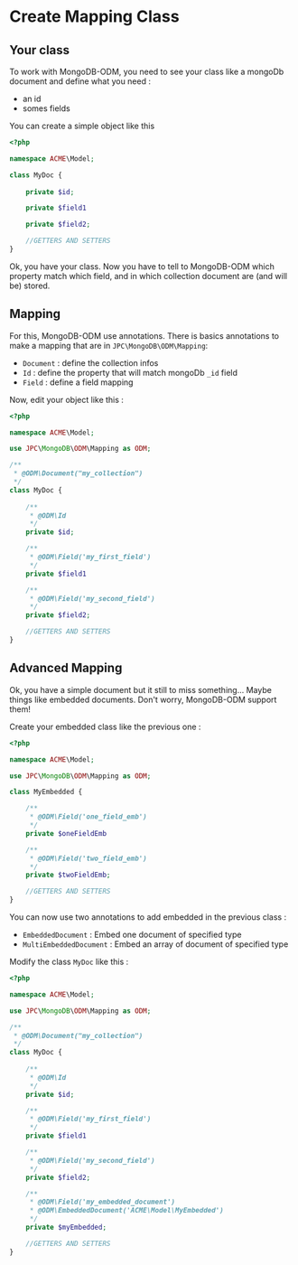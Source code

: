# Create Mapping Class

## Your class

To work with MongoDB-ODM, you need to see your class like a mongoDb document and define what you need :

 - an id
 - somes fields

You can create a simple object like this

```php
<?php

namespace ACME\Model;

class MyDoc {
	
	private $id;

	private $field1

	private $field2;

	//GETTERS AND SETTERS
}
```

Ok, you have your class. Now you have to tell to MongoDB-ODM which property match which field, and in which collection document are (and will be) stored.

## Mapping

For this, MongoDB-ODM use annotations. There is basics annotations to make a mapping that are in `JPC\MongoDB\ODM\Mapping`:
 - `Document` : define the collection infos
 - `Id` : define the property that will match mongoDb `_id` field
 - `Field` : define a field mapping

 Now, edit your object like this :

```php
<?php

namespace ACME\Model;

use JPC\MongoDB\ODM\Mapping as ODM;

/**
 * @ODM\Document("my_collection")
 */
class MyDoc {
	
	/**
	 * @ODM\Id
	 */
	private $id;

	/**
	 * @ODM\Field('my_first_field')
	 */
	private $field1

	/**
	 * @ODM\Field('my_second_field')
	 */
	private $field2;

	//GETTERS AND SETTERS
}
```

## Advanced Mapping

Ok, you have a simple document but it still to miss something... Maybe things like embedded documents. Don't worry, MongoDB-ODM support them!

Create your embedded class like the previous one :


```php
<?php

namespace ACME\Model;

use JPC\MongoDB\ODM\Mapping as ODM;

class MyEmbedded {

	/**
	 * @ODM\Field('one_field_emb')
	 */
	private $oneFieldEmb

	/**
	 * @ODM\Field('two_field_emb')
	 */
	private $twoFieldEmb;

	//GETTERS AND SETTERS
}
```

You can now use two annotations to add embedded in the previous class :
 - `EmbeddedDocument` : Embed one document of specified type
 - `MultiEmbeddedDocument` : Embed an array of document of specified type

Modify the class `MyDoc` like this :

```php
<?php

namespace ACME\Model;

use JPC\MongoDB\ODM\Mapping as ODM;

/**
 * @ODM\Document("my_collection")
 */
class MyDoc {
	
	/**
	 * @ODM\Id
	 */
	private $id;

	/**
	 * @ODM\Field('my_first_field')
	 */
	private $field1

	/**
	 * @ODM\Field('my_second_field')
	 */
	private $field2;

	/**
	 * @ODM\Field('my_embedded_document')
	 * @ODM\EmbeddedDocument('ACME\Model\MyEmbedded')
	 */
	private $myEmbedded;

	//GETTERS AND SETTERS
}
```

